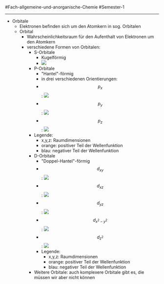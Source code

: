 #Fach-allgemeine-und-anorganische-Chemie  #Semester-1

---

- Orbitale
    - Elektronen befinden sich um den Atomkern in sog. Orbitalen
    - Orbital
        - Wahrscheinlichkeitsraum für den Aufenthalt von Elektronen um den Atomkern
        - verschiedene Formen von Orbitalen:
            - S-Orbitale
                - Kugelförmig
                - ![](https://remnote-user-data.s3.amazonaws.com/T0nDuKUFS4LPaQORIwiFgesSD5X8TF9cGRikgREpceO87hR9zZE2NqPKN6h30O7m0FD9q0sz4U_F6N2cqFQT9vN2mErqy7wf5ZIkT8vJw36wMDrnhGqs1Rg6_6Pk9CJX)  
            - P-Orbitale
                - "Hantel"-förmig
                - in drei verschiedenen Orientierungen:
                - $$ p_x $$: ![](https://remnote-user-data.s3.amazonaws.com/YnOS4v-bfibOW2by094SFnxj1QrBhaXicDI5zb1fMZJ990-Ri2jV4l-1tal5DDG1kLewfvcL8stMfc3JgNBkHhq66Yb6u7c3RsJUzIxCOC3D-FgGQpa6S5pDlHBp0vsL)  
                - $$ p_y $$: ![](https://remnote-user-data.s3.amazonaws.com/L9WU8eRnWMoRsJtzzCoiembLanjGwrD-HwPNqNf98h_C042iZ3nDT1tho1XYIr0yo8gVcdGEEZ7RZz_WmlMzeHASCHF46qWlkMhCiTY7g6L_5KIATzh3f34z1_p3thI0)  
                - $$ p_z $$: ![](https://remnote-user-data.s3.amazonaws.com/5cirW1as8xsEkbFrGLbNERe1qmYcXCYxQPlLnK5977e72S3ga_5n6SKQzR36cNiDKV9eG9JG_zkuWMbg1r9XiEiHDI5bfDAMuurbQwO88ASSEjN7GCbWm5lwODvUefQh)  
            - Legende:
                - x,y,z: Raumdimensionen
                - orange: positiver Teil der Wellenfunktion
                - blau: negativer Teil der Wellenfunktion
            - D-Orbitale
                - "Doppel-Hantel"-förmig
                - $$ $$$$ d_{xy} $$: ![](https://remnote-user-data.s3.amazonaws.com/6oQwAuUmtDbNg8IBRjqV1zDpygCfFy9_LZVqI-ULEnbRFnGAyXPLyhf4fWq10UkkKYK-N3zOAYv8tB-36pXAtnWaJgUzfbjg5wPuhq_cyvDP_bgh3RZ-mK4lknxF_a0Z)  
                - $$d_{xz}$$: ![](https://remnote-user-data.s3.amazonaws.com/nMUSmcVZyAAuV-LGYw_UDiVOYygclqwMQPeK4SJqOJNNc_gN16zShIiruOBJ2tbzrphtjwrfq2GGLprsDOR60LqKbT-79brHvf4NocgYwevLUGbJZ6KelN8sj2gBmr0L)  
                - $$d_{yz}$$: ![](https://remnote-user-data.s3.amazonaws.com/7efd-1UDII6AmYd4wzXpLTXF7Av47Hc-Poy2e05fjm67Xo3FM5gKKCM3lzcv8-mXzpnHZjcJKNBrBPecxjyIztkqJ94w7XSTFFsv_se6L6XIZAz66ACAkv__1AgU7BnZ)  
                - $$d_{x^2-y^2}$$: ![](https://remnote-user-data.s3.amazonaws.com/3FdRQRKYJ-EuHHbCby7znRMd6AODXWWbS7CE9eUAbqZQkLJOQwIsnvxq_AVV9or-X81N6khKp2pfHvsx_SkARX17lJk2as4dD9QCuE3eRZUav6uK6Tb8hyYaRgUL44Bo)  
                - $$d_{z^2}$$: ![](https://remnote-user-data.s3.amazonaws.com/jlbHFyD3ij5r2eoIsWgbN32NVG9w-y44rKWOiapIminJ_2JUdM2609Pka9YdEdOyXGKT2b9aDuVl17YEM_sx9h8xehiDPnCQtBHKNMIRKVRN1rNztAMMnF0KKEfFBLrj)
                - Legende:
                    - x,y,z: Raumdimensionen
                    - orange: positiver Teil der Wellenfunktion
                    - blau: negativer Teil der Wellenfunktion
            - Weitere Orbitale: auch komplexere Orbitale gibt es, die müssen wir aber nicht können
